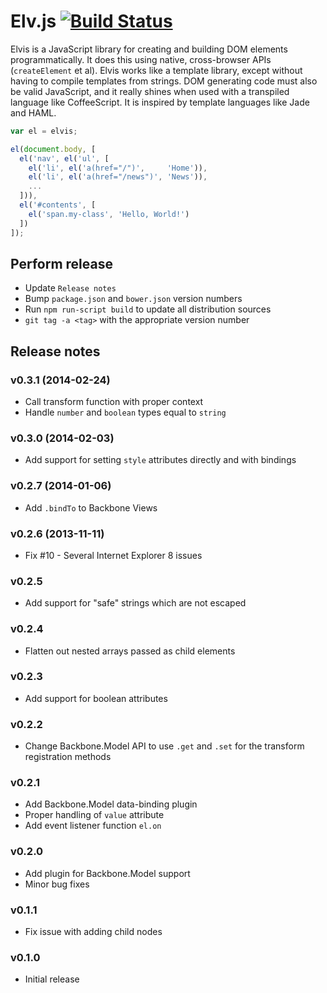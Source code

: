 # Elv.js [![Build Status](https://travis-ci.org/myme/elvis.png?branch=master)](https://travis-ci.org/myme/elvis)

Elvis is a JavaScript library for creating and building DOM elements programmatically. It does this using native, cross-browser APIs (`createElement` et al). Elvis works like a template library, except without having to compile templates from strings. DOM generating code must also be valid JavaScript, and it really shines when used with a transpiled language like CoffeeScript. It is inspired by template languages like Jade and HAML.

```javascript
var el = elvis;

el(document.body, [
  el('nav', el('ul', [
    el('li', el('a(href="/")',     'Home')),
    el('li', el('a(href="/news")', 'News')),
    ...
  ])),
  el('#contents', [
    el('span.my-class', 'Hello, World!')
  ])
]);
```

## Perform release

 * Update `Release notes`
 * Bump `package.json` and `bower.json` version numbers
 * Run `npm run-script build` to update all distribution sources
 * `git tag -a <tag>` with the appropriate version number

## Release notes

### v0.3.1 (2014-02-24)

 * Call transform function with proper context
 * Handle `number` and `boolean` types equal to `string`

### v0.3.0 (2014-02-03)

 * Add support for setting `style` attributes directly and with bindings

### v0.2.7 (2014-01-06)

 * Add `.bindTo` to Backbone Views

### v0.2.6 (2013-11-11)

 * Fix #10 - Several Internet Explorer 8 issues

### v0.2.5

 * Add support for "safe" strings which are not escaped

### v0.2.4

 * Flatten out nested arrays passed as child elements

### v0.2.3

 * Add support for boolean attributes

### v0.2.2

 * Change Backbone.Model API to use `.get` and `.set` for the transform
   registration methods

### v0.2.1

 * Add Backbone.Model data-binding plugin
 * Proper handling of `value` attribute
 * Add event listener function `el.on`

### v0.2.0

 * Add plugin for Backbone.Model support
 * Minor bug fixes

### v0.1.1

 * Fix issue with adding child nodes

### v0.1.0

 * Initial release
